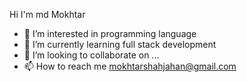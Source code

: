 Hi I'm md Mokhtar
- 👀 I’m interested in programming language
- 🌱 I’m currently learning full stack development
- 💞️ I’m looking to collaborate on ...
- 📫 How to reach me mokhtarshahjahan@gmail.com

<!---
mdmokhatr/mdmokhatr is a ✨ special ✨ repository because its `README.md` (this file) appears on your GitHub profile.
You can click the Preview link to take a look at your changes.
--->

